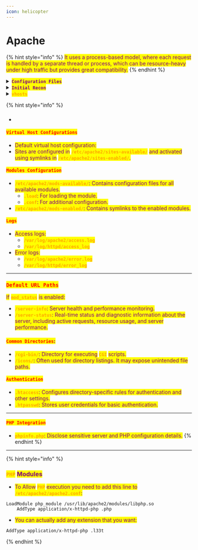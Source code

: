 ```yaml
---
icon: helicopter
---
```


# Apache

{% hint style="info" %}
<mark style="color:purple;">It uses a process-based model, where each request is handled by a separate thread or process, which can be resource-heavy under high traffic but provides great compatibility.</mark>
{% endhint %}

<details>

<summary><mark style="color:purple;"><strong><code>Configuration Files</code></strong></mark> </summary>

{% code title="Standard" %}
```
/etc/apache2/apache2.conf
```
{% endcode %}

{% code title="RHEL" %}
```
/etc/httpd/httpd.conf
```
{% endcode %}

{% code title="FreeBSD" %}
```
/etc/apache24/httpd.conf
```
{% endcode %}

</details>

<details>

<summary><mark style="color:purple;"><strong><code>Initial Recon</code></strong></mark></summary>

* <mark style="color:orange;">**`robots.txt`**</mark> <mark style="color:purple;">can reveal pages that the server is hiding.</mark>
* <mark style="color:purple;">Fuzz for</mark> <mark style="color:orange;">**`vhosts`**</mark> <mark style="color:purple;">at sight of</mark> <mark style="color:orange;">**`301`**</mark> <mark style="color:purple;">responses.</mark>

{% code title="Ffuf" overflow="wrap" %}
```bash
ffuf -c -w ~/Documents/Wordlists/subdomains-top1million-20000.txt -u http://10.10.11.44/ -H "Host: FUZZ.alert.htb" -mc all -ac
```
{% endcode %}

</details>

<details>

<summary><mark style="color:orange;"><strong><code>vhosts</code></strong></mark></summary>

{% code title="Configuration file" overflow="wrap" %}
```
/etc/apache2/sites-enabled/000-default.conf
```
{% endcode %}

* Check for sites&#x20;

</details>



{% hint style="info" %}
###



*

#### <mark style="color:red;">**`Virtual Host Configurations`**</mark>&#x20;

* <mark style="color:purple;">Default virtual host configuration:</mark>&#x20;
* <mark style="color:purple;">Sites are configured in</mark> <mark style="color:orange;">**`/etc/apache2/sites-available/`**</mark> <mark style="color:purple;">and activated using symlinks in</mark> <mark style="color:orange;">**`/etc/apache2/sites-enabled/`**</mark><mark style="color:purple;">.</mark>

#### <mark style="color:red;">**`Modules Configuration`**</mark>

* <mark style="color:orange;">**`/etc/apache2/mods-available/`**</mark><mark style="color:purple;">: Contains configuration files for all available modules.</mark>
  * <mark style="color:orange;">**`.load`**</mark><mark style="color:purple;">: For loading the module.</mark>
  * <mark style="color:orange;">**`.conf`**</mark><mark style="color:purple;">: For additional configuration.</mark>
* <mark style="color:orange;">**`/etc/apache2/mods-enabled/`**</mark><mark style="color:purple;">: Contains symlinks to the enabled modules.</mark>

#### <mark style="color:red;">**`Logs`**</mark>

* <mark style="color:purple;">Access logs:</mark>
  * <mark style="color:orange;">**`/var/log/apache2/access.log`**</mark>
  * <mark style="color:orange;">**`/var/log/httpd/access_log`**</mark>
* <mark style="color:purple;">Error logs:</mark>
  * <mark style="color:orange;">**`/var/log/apache2/error.log`**</mark>
  * <mark style="color:orange;">**`/var/log/httpd/error_log`**</mark>

***

### <mark style="color:red;">`Default URL Paths`</mark>&#x20;

<mark style="color:purple;">If</mark> <mark style="color:orange;">**`mod_status`**</mark> <mark style="color:purple;">is enabled:</mark>

* <mark style="color:orange;">**`/server-info`**</mark><mark style="color:purple;">: Server health and performance monitoring.</mark>
* <mark style="color:orange;">**`/server-status`**</mark><mark style="color:purple;">: Real-time status and diagnostic information about the server, including active requests, resource usage, and server performance.</mark>

#### <mark style="color:red;">**`Common Directories`**</mark><mark style="color:purple;">**:**</mark>

* <mark style="color:orange;">**`/cgi-bin/`**</mark><mark style="color:purple;">: Directory for executing</mark> <mark style="color:orange;">**`CGI`**</mark> <mark style="color:purple;">scripts.</mark>
* <mark style="color:orange;">**`/icons/`**</mark><mark style="color:purple;">: Often used for directory listings. It may expose unintended file paths.</mark>

#### <mark style="color:red;">**`Authentication`**</mark>

* <mark style="color:orange;">**`.htaccess`**</mark><mark style="color:purple;">: Configures directory-specific rules for authentication and other settings.</mark>
* <mark style="color:orange;">**`.htpasswd`**</mark><mark style="color:purple;">: Stores user credentials for basic authentication.</mark>

***

#### <mark style="color:red;">`PHP Integration`</mark>

* <mark style="color:orange;">**`phpinfo.php`**</mark><mark style="color:purple;">: Disclose sensitive server and PHP configuration details.</mark>
{% endhint %}

***

{% hint style="info" %}
### <mark style="color:orange;">`PHP`</mark> <mark style="color:purple;">Modules</mark>

* <mark style="color:purple;">To Allow</mark> <mark style="color:orange;">**`PHP`**</mark> <mark style="color:purple;">execution you need to add this line to</mark> <mark style="color:orange;">**`/etc/apache2/apache2.conf`**</mark><mark style="color:purple;">:</mark>

```apacheconf
LoadModule php_module /usr/lib/apache2/modules/libphp.so
    AddType application/x-httpd-php .php
```

* <mark style="color:purple;">You can actually add any extension that you want:</mark>

```apacheconf
AddType application/x-httpd-php .l33t
```
{% endhint %}
